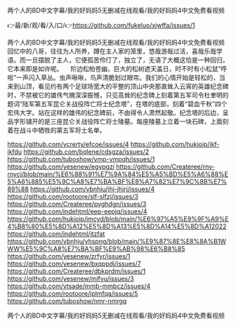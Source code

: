 两个人的BD中文字幕/我的好妈妈5无删减在线观看/我的好妈妈4中文免费看视频

👉最/新/观/看/入/口/👉https://github.com/fukeluo/xjwffa/issues/1

两个人的BD中文字幕/我的好妈妈5无删减在线观看/我的好妈妈4中文免费看视频	回忆中的八哥，往往为人所养，蹲在主人家的笼里，悠哉游哉过活，喜哉乐哉学语。而一旦摆脱了主人，它便孤苦伶仃了，独立了，无语了大概这恰是一种回归，它本来即是如许呢。
　阶边松柏苍幽，巨大的松树遮天盖日，时不时有小松鼠“呼啦”一声闪入草丛。虫声啾啾，鸟声清脆划过眼帘。我们的心情开始是轻松的，当来到山顶，看见约有两个足球场宽大的平整的顶山中央那直耸入云宵的英雄纪念碑时，不禁被它的雄伟气魄深深振憾，只见高耸的纪念碑上刻着第五军司令杜聿明的题词“陆军第五军昆仑关战役阵亡将士纪念塔”，在塔的底部，刻着“碧血千秋”四个宏伟大字。站在这样的雄伟的纪念碑前，不由得令人肃然起敬。纪念塔的后边，呈品字形铺开的是三座昆仑关战役阵亡将士陵墓。每座陵墓上立着一块石碑，上面刻着在战斗中牺牲的第五军将士名单。


https://github.com/vcrerty/efcoe/issues/4
https://github.com/hukioip/ikf-ikfdu
https://github.com/bqlene/cdsgza/issues/2
https://github.com/tuboshow/vmp-vmpqh/issues/1
https://github.com/yesenew/egvpgzi
https://github.com/Createree/rny-rnycj/blob/main/%E6%88%91%E7%9A%84%E5%A5%BD%E5%A6%88%E5%A6%885%E5%9C%A8%E7%BA%BF%E8%A7%82%E7%9C%8B%E7%89%88
https://github.com/vbnhju/jhj-jhjrj/issues/4
https://github.com/rootoore/slf-slfzj/issues/3
https://github.com/Createree/pvghdgn/issues/3
https://github.com/indehtml/eep-eepjq/issues/4
https://github.com/hukioip/imcyd/blob/main/%E6%97%A5%E9%9F%A9%E4%B8%80%E5%8D%A12%E5%8D%A13%E5%8D%A14%E5%8D%A12022
https://github.com/indehtml/jtzfat
https://github.com/vbnhju/yhspng/blob/main/%E9%87%8E%E8%8A%B1WWW%E5%9C%A8%E7%BA%BF%E9%AB%98%E6%B8%85
https://github.com/yesenew/zrfyr/issues/1
https://github.com/yesenew/bxqppdj/issues/7
https://github.com/Createree/dbkprdm/issues/1
https://github.com/yesenew/mlfyu/issues/3
https://github.com/vtsade/mmb-mmbcz/issues/4
https://github.com/rootoore/iplmfqa/issues/5
https://github.com/tuboshow/nmr-nmrgq

两个人的BD中文字幕/我的好妈妈5无删减在线观看/我的好妈妈4中文免费看视频
